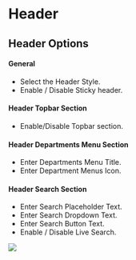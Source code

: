 # Header

## Header Options

#### General
* Select the Header Style.
* Enable / Disable Sticky header.

#### Header Topbar Section
* Enable/Disable Topbar section.

#### Header Departments Menu Section
* Enter Departments Menu Title.
* Enter Department Menus Icon.

#### Header Search Section
* Enter Search Placeholder Text.
* Enter Search Dropdown Text.
* Enter Search Button Text.
* Enable / Disable Live Search.

![](http://transvelo.github.io/docs/techmarket/images/theme-options-header.png)




